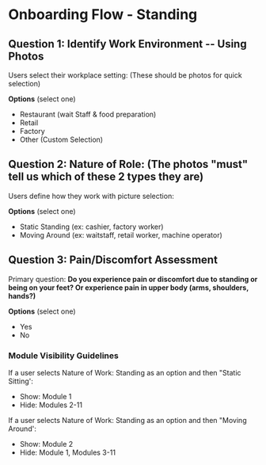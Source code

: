 # Onboarding Flow - Standing

## Question 1: Identify Work Environment -- Using Photos

Users select their workplace setting: (These should be photos for quick selection)

**Options** (select one)

- Restaurant (wait Staff & food preparation)
- Retail
- Factory
- Other (Custom Selection)

## Question 2: Nature of Role: (The photos "must" tell us which of these 2 types they are)

Users define how they work with picture selection:

**Options** (select one)

- Static Standing (ex: cashier, factory worker)
- Moving Around (ex: waitstaff, retail worker, machine operator)

## Question 3: Pain/Discomfort Assessment

Primary question: **Do you experience pain or discomfort due to standing or being on your feet? Or experience pain in upper body (arms, shoulders, hands?)**

**Options** (select one)

- Yes
- No

### Module Visibility Guidelines

If a user selects Nature of Work: Standing as an option and then "Static Sitting':

- Show: Module 1
- Hide: Modules 2-11

If a user selects Nature of Work: Standing as an option and then "Moving Around':

- Show: Module 2
- Hide: Module 1, Modules 3-11
